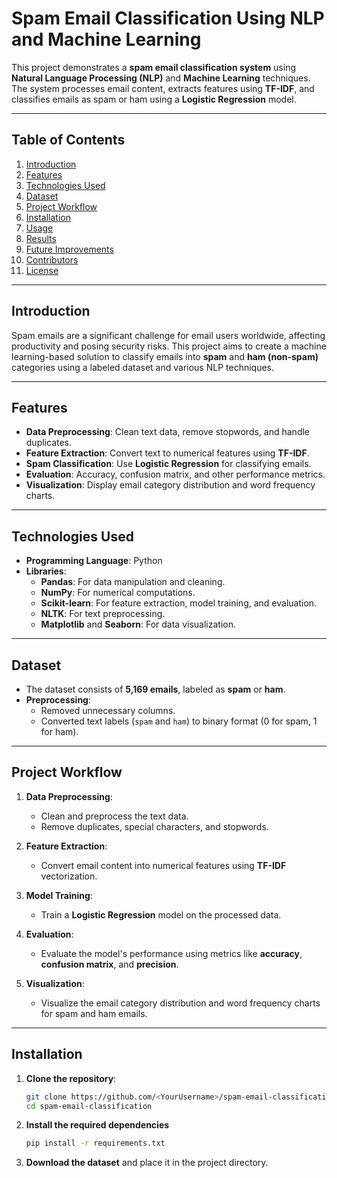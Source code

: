 # **Spam Email Classification Using NLP and Machine Learning**

This project demonstrates a **spam email classification system** using **Natural Language Processing (NLP)** and **Machine Learning** techniques. The system processes email content, extracts features using **TF-IDF**, and classifies emails as spam or ham using a **Logistic Regression** model.

---

## **Table of Contents**

1. [Introduction](#introduction)
2. [Features](#features)
3. [Technologies Used](#technologies-used)
4. [Dataset](#dataset)
5. [Project Workflow](#project-workflow)
6. [Installation](#installation)
7. [Usage](#usage)
8. [Results](#results)
9. [Future Improvements](#future-improvements)
10. [Contributors](#contributors)
11. [License](#license)

---

## **Introduction**

Spam emails are a significant challenge for email users worldwide, affecting productivity and posing security risks. This project aims to create a machine learning-based solution to classify emails into **spam** and **ham (non-spam)** categories using a labeled dataset and various NLP techniques.

---

## **Features**

- **Data Preprocessing**: Clean text data, remove stopwords, and handle duplicates.
- **Feature Extraction**: Convert text to numerical features using **TF-IDF**.
- **Spam Classification**: Use **Logistic Regression** for classifying emails.
- **Evaluation**: Accuracy, confusion matrix, and other performance metrics.
- **Visualization**: Display email category distribution and word frequency charts.

---

## **Technologies Used**

- **Programming Language**: Python  
- **Libraries**:  
  - **Pandas**: For data manipulation and cleaning.  
  - **NumPy**: For numerical computations.  
  - **Scikit-learn**: For feature extraction, model training, and evaluation.  
  - **NLTK**: For text preprocessing.  
  - **Matplotlib** and **Seaborn**: For data visualization.

---

## **Dataset**

- The dataset consists of **5,169 emails**, labeled as **spam** or **ham**.
- **Preprocessing**:
  - Removed unnecessary columns.
  - Converted text labels (`spam` and `ham`) to binary format (0 for spam, 1 for ham).

---

## **Project Workflow**

1. **Data Preprocessing**:  
   - Clean and preprocess the text data.
   - Remove duplicates, special characters, and stopwords.

2. **Feature Extraction**:  
   - Convert email content into numerical features using **TF-IDF** vectorization.

3. **Model Training**:  
   - Train a **Logistic Regression** model on the processed data.

4. **Evaluation**:  
   - Evaluate the model's performance using metrics like **accuracy**, **confusion matrix**, and **precision**.

5. **Visualization**:  
   - Visualize the email category distribution and word frequency charts for spam and ham emails.

---

## **Installation**

1. **Clone the repository**:
   ```bash
   git clone https://github.com/<YourUsername>/spam-email-classification.git
   cd spam-email-classification
2. **Install the required dependencies**
   ```bash
   pip install -r requirements.txt
3. **Download the dataset** and place it in the project directory.
  



